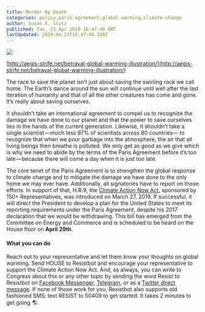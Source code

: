 ```yaml
---
title: Murder By Death
categories: policy,paris-agreement,global-warming,climate-change
author: Susan E. Stutz
published: Tue, 23 Apr 2019 16:47:40 GMT
lastUpdated: 2019-04-23T16:47:40.328Z
---
```

![](https://cdn-images-1.medium.com/max/800/1*earpxI5Und9xvFMu_Or4Fg.jpeg)

[http://aegis-strife.net/betrayal-global-warming-illustration/](http://aegis-strife.net/betrayal-global-warming-illustration/)

The race to save the planet isn’t just about saving the swirling rock we call home. The Earth’s dance around the sun will continue until well after the last iteration of humanity and that of all the other creatures has come and gone. It’s really about saving ourselves.

It shouldn’t take an international agreement to compel us to recognize the damage we have done to our planet and that the power to save ourselves lies in the hands of the current generation. Likewise, it shouldn’t take a single scientist — much less 97% of scientists across 80 countries— to recognize that when we pour garbage into the atmosphere, the air that all living beings then breathe is polluted. We only get as good as we give which is why we need to abide by the terms of the Paris Agreement before it’s too late — because there will come a day when it is just too late.

The core tenet of the Paris Agreement is to strengthen the global response to climate change and to mitigate the damage we have done to the only home we may ever have. Additionally, all signatories have to report on those efforts. In support of that, H.R.9, the [Climate Action Now Act](https://www.congress.gov/bill/116th-congress/house-bill/9/text), sponsored by 150+ Representatives, was introduced on March 27, 2019. If successful, it will direct the President to develop a plan for the United States to meet its reporting requirements under the Paris Agreement, despite his 2017 declaration that we would be withdrawing. This bill has emerged from the Committee on Energy and Commerce and is scheduled to be heard on the House floor on **April 29th**.

#### What you can do

Reach out to your representative and let them know your thoughts on global warming. Send HOUSE to Resistbot and encourage your representative to support the Climate Action Now Act. And, as always, you can write to Congress about this or any other topic by sending the word Resist to Resistbot on [Facebook Messenger](http://m.me/resistbot), [Telegram](http://t.me/resistbot), or as a [Twitter direct message](https://twitter.com/messages/compose?recipient_id=835740314006511618&text=resist). If none of those work for you, Resistbot also supports old fashioned SMS: text RESIST to 50409 to get started. It takes 2 minutes to get going 🌎.